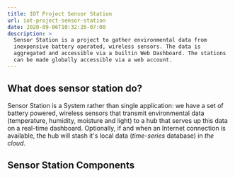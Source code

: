 ```yaml
---
title: IOT Project Sensor Station 
url: iot-project-sensor-station
date: 2020-09-06T10:32:26-07:00
description: >
  Sensor Station is a project to gather environmental data from
  inexpensive battery operated, wireless sensors. The data is 
  aggregated and accessible via a builtin Web Dashboard. The stations
  can be made globally accessible via a web account.
---
```


## What does sensor station do?

Sensor Station is a System rather than single application: we have a
set of battery powered, wireless sensors that transmit environmental
data (temperature, humidity, moisture and light) to a hub that serves
up this data on a real-time dashboard. Optionally, if and when an
Internet connection is available, the hub will stash it's local data
(_time-series_ database) in _the cloud_.

## Sensor Station Components



